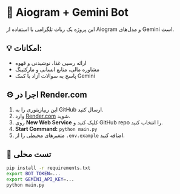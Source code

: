 # 🤖 Aiogram + Gemini Bot

این پروژه یک ربات تلگرامی با استفاده از Aiogram و مدل‌های Gemini است.

## 💡 امکانات:
- ارائه رسپی غذا، نوشیدنی و قهوه
- مشاوره مالی، منابع انسانی و مارکتینگ
- پاسخ به سوالات آزاد با کمک Gemini

## ⚙️ اجرا در Render.com

1. این ریپازیتوری را به GitHub ارسال کنید.
2. وارد [Render.com](https://render.com) شوید.
3. روی **New Web Service** کلیک کنید و GitHub repo را انتخاب کنید.
4. **Start Command:** `python main.py`
5. متغیرهای محیطی را از `.env.example` اضافه کنید.

## 🧪 تست محلی

```bash
pip install -r requirements.txt
export BOT_TOKEN=...
export GEMINI_API_KEY=...
python main.py
